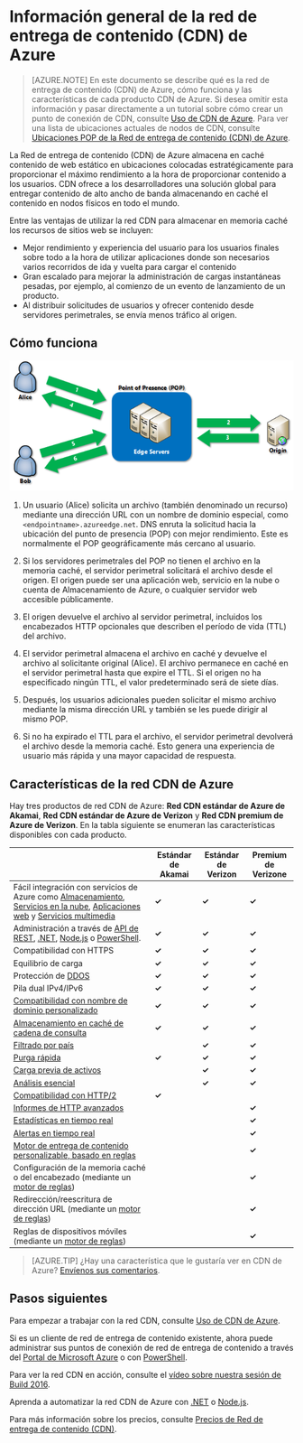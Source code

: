 <properties
	pageTitle="Información general de CDN de Azure | Microsoft Azure"
	description="Obtenga información acerca de la Red de entrega de contenido (CDN) de Azure y de cómo usarla para ofrecer contenido con alto ancho de banda mediante el almacenamiento en caché de blobs y contenidos estáticos."
	services="cdn"
	documentationCenter=""
	authors="camsoper"
	manager="erikre"
	editor=""/>

<tags
	ms.service="cdn"
	ms.workload="tbd"
	ms.tgt_pltfrm="na"
	ms.devlang="na"
	ms.topic="hero-article"
	ms.date="09/30/2016"
	ms.author="casoper"/>

# Información general de la red de entrega de contenido (CDN) de Azure

> [AZURE.NOTE] En este documento se describe qué es la red de entrega de contenido (CDN) de Azure, cómo funciona y las características de cada producto CDN de Azure. Si desea omitir esta información y pasar directamente a un tutorial sobre cómo crear un punto de conexión de CDN, consulte [Uso de CDN de Azure](cdn-create-new-endpoint.md). Para ver una lista de ubicaciones actuales de nodos de CDN, consulte [Ubicaciones POP de la Red de entrega de contenido (CDN) de Azure](cdn-pop-locations.md).

La Red de entrega de contenido (CDN) de Azure almacena en caché contenido de web estático en ubicaciones colocadas estratégicamente para proporcionar el máximo rendimiento a la hora de proporcionar contenido a los usuarios. CDN ofrece a los desarrolladores una solución global para entregar contenido de alto ancho de banda almacenando en caché el contenido en nodos físicos en todo el mundo.

Entre las ventajas de utilizar la red CDN para almacenar en memoria caché los recursos de sitios web se incluyen:

- Mejor rendimiento y experiencia del usuario para los usuarios finales sobre todo a la hora de utilizar aplicaciones donde son necesarios varios recorridos de ida y vuelta para cargar el contenido
- Gran escalado para mejorar la administración de cargas instantáneas pesadas, por ejemplo, al comienzo de un evento de lanzamiento de un producto.
- Al distribuir solicitudes de usuarios y ofrecer contenido desde servidores perimetrales, se envía menos tráfico al origen.


## Cómo funciona

![Información general de la red CDN](./media/cdn-overview/cdn-overview.png)

1. Un usuario (Alice) solicita un archivo (también denominado un recurso) mediante una dirección URL con un nombre de dominio especial, como `<endpointname>.azureedge.net`. DNS enruta la solicitud hacia la ubicación del punto de presencia (POP) con mejor rendimiento. Este es normalmente el POP geográficamente más cercano al usuario.

2. Si los servidores perimetrales del POP no tienen el archivo en la memoria caché, el servidor perimetral solicitará el archivo desde el origen. El origen puede ser una aplicación web, servicio en la nube o cuenta de Almacenamiento de Azure, o cualquier servidor web accesible públicamente.

3. El origen devuelve el archivo al servidor perimetral, incluidos los encabezados HTTP opcionales que describen el período de vida (TTL) del archivo.

4. El servidor perimetral almacena el archivo en caché y devuelve el archivo al solicitante original (Alice). El archivo permanece en caché en el servidor perimetral hasta que expire el TTL. Si el origen no ha especificado ningún TTL, el valor predeterminado será de siete días.

5. Después, los usuarios adicionales pueden solicitar el mismo archivo mediante la misma dirección URL y también se les puede dirigir al mismo POP.

6. Si no ha expirado el TTL para el archivo, el servidor perimetral devolverá el archivo desde la memoria caché. Esto genera una experiencia de usuario más rápida y una mayor capacidad de respuesta.


## Características de la red CDN de Azure

Hay tres productos de red CDN de Azure: **Red CDN estándar de Azure de Akamai**, **Red CDN estándar de Azure de Verizon** y **Red CDN premium de Azure de Verizon**. En la tabla siguiente se enumeran las características disponibles con cada producto.

| | Estándar de Akamai | Estándar de Verizon | Premium de Verizone |
|-------|-----------------|------------------|-----------------|
| Fácil integración con servicios de Azure como [Almacenamiento](cdn-create-a-storage-account-with-cdn.md), [Servicios en la nube](cdn-cloud-service-with-cdn.md), [Aplicaciones web](../app-service-web/cdn-websites-with-cdn.md) y [Servicios multimedia](../media-services/media-services-manage-origins.md#enable-cdn) | **&#x2713;** | **&#x2713;** | **&#x2713;**|
| Administración a través de [API de REST](https://msdn.microsoft.com/library/mt634456.aspx), [.NET](./cdn-app-dev-net.md), [Node.js](./cdn-app-dev-node.md) o [PowerShell](./cdn-manage-powershell.md). | **&#x2713;** | **&#x2713;** | **&#x2713;** |
| Compatibilidad con HTTPS | **&#x2713;** | **&#x2713;** | **&#x2713;** |
| Equilibrio de carga | **&#x2713;** | **&#x2713;** | **&#x2713;** |
| Protección de [DDOS](https://www.us-cert.gov/ncas/tips/ST04-015) | **&#x2713;** | **&#x2713;** | **&#x2713;** |
| Pila dual IPv4/IPv6 | **&#x2713;** | **&#x2713;** | **&#x2713;** |
| [Compatibilidad con nombre de dominio personalizado](cdn-map-content-to-custom-domain.md) | **&#x2713;** | **&#x2713;** | **&#x2713;** |
| [Almacenamiento en caché de cadena de consulta](cdn-query-string.md) | **&#x2713;** | **&#x2713;** | **&#x2713;** |
| [Filtrado por país](cdn-restrict-access-by-country.md) | | **&#x2713;** | **&#x2713;** |
| [Purga rápida](cdn-purge-endpoint.md) | **&#x2713;** | **&#x2713;** | **&#x2713;** |
| [Carga previa de activos](cdn-preload-endpoint.md) | | **&#x2713;** | **&#x2713;** |
| [Análisis esencial](cdn-analyze-usage-patterns.md) | | **&#x2713;** | **&#x2713;** |
| [Compatibilidad con HTTP/2](https://msdn.microsoft.com/library/mt762901.aspx) | **&#x2713;** | | |
| [Informes de HTTP avanzados](cdn-advanced-http-reports.md) | | | **&#x2713;** |
| [Estadísticas en tiempo real](cdn-real-time-stats.md) | | | **&#x2713;** |
| [Alertas en tiempo real](cdn-real-time-alerts.md) | | | **&#x2713;** |
| [Motor de entrega de contenido personalizable, basado en reglas](cdn-rules-engine.md) | | | **&#x2713;** |
| Configuración de la memoria caché o del encabezado (mediante un [motor de reglas](cdn-rules-engine.md)) | | | **&#x2713;** |
| Redirección/reescritura de dirección URL (mediante un [motor de reglas](cdn-rules-engine.md)) | | | **&#x2713;** |
| Reglas de dispositivos móviles (mediante un [motor de reglas](cdn-rules-engine.md)) | | | **&#x2713;** |

>[AZURE.TIP] ¿Hay una característica que le gustaría ver en CDN de Azure? [Envíenos sus comentarios](https://feedback.azure.com/forums/169397-cdn).

## Pasos siguientes

Para empezar a trabajar con la red CDN, consulte [Uso de CDN de Azure](./cdn-create-new-endpoint.md).

Si es un cliente de red de entrega de contenido existente, ahora puede administrar sus puntos de conexión de red de entrega de contenido a través del [Portal de Microsoft Azure](https://portal.azure.com) o con [PowerShell](cdn-manage-powershell.md).

Para ver la red CDN en acción, consulte el [vídeo sobre nuestra sesión de Build 2016](https://azure.microsoft.com/documentation/videos/build-2016-leveraging-the-new-azure-cdn-apis-to-build-wicked-fast-applications/).

Aprenda a automatizar la red CDN de Azure con [.NET](./cdn-app-dev-net.md) o [Node.js](./cdn-app-dev-node.md).

Para más información sobre los precios, consulte [Precios de Red de entrega de contenido (CDN)](https://azure.microsoft.com/pricing/details/cdn/).

<!---HONumber=AcomDC_1005_2016-->
